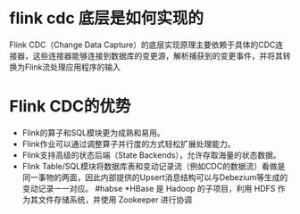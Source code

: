 # flink cdc 底层是如何实现的
Flink CDC（Change Data Capture）的底层实现原理主要依赖于具体的CDC连接器，这些连接器能够连接到数据库的变更源，解析捕获到的变更事件，并将其转换为Flink流处理应用程序的输入
# Flink CDC的优势
* Flink的算子和SQL模块更为成熟和易用。
* Flink作业可以通过调整算子并行度的方式轻松扩展处理能力。
* Flink支持高级的状态后端（State Backends），允许存取海量的状态数据。
* Flink Table/SQL模块将数据库表和变动记录流（例如CDC的数据流）看做是同一事物的两面，因此内部提供的Upsert消息结构可以与Debezium等生成的变动记录一一对应。
  #habse
  *HBase 是 Hadoop 的子项目，利用 HDFS 作为其文件存储系统，并使用 Zookeeper 进行协调
